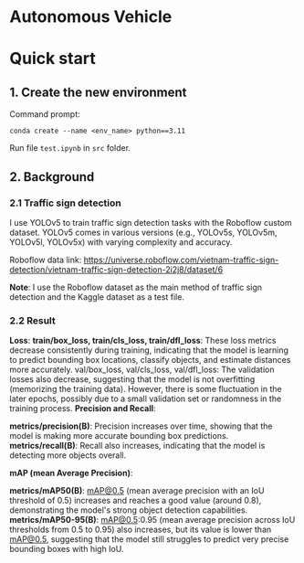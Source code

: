 # Autonomous Vehicle
# Quick start

## 1. Create the new environment
Command prompt:

`conda create --name <env_name> python==3.11`

Run file `test.ipynb` in `src` folder. 

## 2. Background 

### 2.1 Traffic sign detection

I use YOLOv5 to train traffic sign detection tasks with the Roboflow custom dataset. YOLOv5 comes in various versions (e.g., YOLOv5s, YOLOv5m, YOLOv5l, YOLOv5x) with varying complexity and accuracy. 

Roboflow data link: https://universe.roboflow.com/vietnam-traffic-sign-detection/vietnam-traffic-sign-detection-2i2j8/dataset/6

**Note**: I use the Roboflow dataset as the main method of traffic sign detection and the Kaggle dataset as a test file.

### 2.2 Result 

**Loss**:
**train/box_loss, train/cls_loss, train/dfl_loss**: These loss metrics decrease consistently during training, indicating that the model is learning to predict bounding box locations, classify objects, and estimate distances more accurately.
val/box_loss, val/cls_loss, val/dfl_loss: The validation losses also decrease, suggesting that the model is not overfitting (memorizing the training data). However, there is some fluctuation in the later epochs, possibly due to a small validation set or randomness in the training process.
**Precision and Recall**:

**metrics/precision(B)**: Precision increases over time, showing that the model is making more accurate bounding box predictions.
**metrics/recall(B)**: Recall also increases, indicating that the model is detecting more objects overall.

**mAP (mean Average Precision)**:

**metrics/mAP50(B)**: mAP@0.5 (mean average precision with an IoU threshold of 0.5) increases and reaches a good value (around 0.8), demonstrating the model's strong object detection capabilities.
**metrics/mAP50-95(B)**: mAP@0.5:0.95 (mean average precision across IoU thresholds from 0.5 to 0.95) also increases, but its value is lower than mAP@0.5, suggesting that the model still struggles to predict very precise bounding boxes with high IoU.

